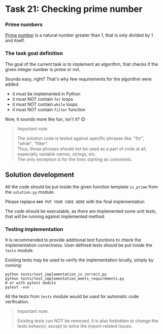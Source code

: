 # Task 21: Checking prime number

### Prime numbers

[Prime number](https://en.wikipedia.org/wiki/Prime_number) is a natural number greater than 1,
that is only divided by 1 and itself.

### The task goal definition

The goal of the current task is to implement an algorithm, that checks if the given integer number
is prime or not.

Sounds easy, right? That's why few requirements for the algorithm were added:

 - it must be implemented in Python
 - it must NOT contain `for` loops
 - it must NOT contain `while` loops
 - it must NOT contain `filter` function

Now, it sounds more like fun, isn't it? 😉

> Important note
> 
> The solution code is tested against specific phrases like: "for", "while", "filter".  
> Thus, those phrases should not be used as a part of code at all, especially variable names, strings, etc.  
> The only exception is for the lines starting as comments.


## Solution development

All the code should be put inside the given function template `is_prime` from the `solution.py` module.

Please replace `### PUT YOUR CODE HERE` with the final implementation

The code should be executable, as there are implemented some unit tests, that will be running
against implemented method.

### Testing implementation

It is recommended to provide additional test functions to check the implementation correctness.
User-defined tests should be put inside the `tests` module.

Existing tests may be used to verify the implementation locally, simply by running:

```shell
python tests/test_implementation_is_correct.py
python tests/test_implementation_meets_requirements.py
# or with pytest module
pytest -vvv .
```

All the tests from `tests` module would be used for automatic code verification.

> Important note:  
> 
> Existing tests can NOT be removed. It is also forbidden to change the tests behavior, except to solve the import-related issues.
